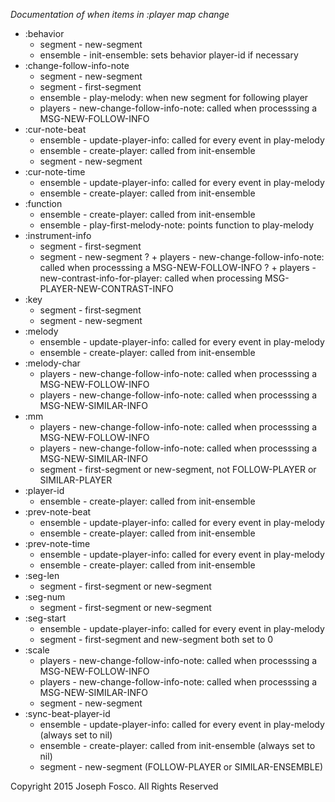 *Documentation of when items in :player map change*

* :behavior
    + segment - new-segment
    + ensemble - init-ensemble: sets behavior player-id if necessary
* :change-follow-info-note
    + segment - new-segment
    + segment - first-segment
    + ensemble - play-melody: when new segment for following player
    + players - new-change-follow-info-note: called when processsing a MSG-NEW-FOLLOW-INFO
* :cur-note-beat
    + ensemble - update-player-info: called for every event in play-melody
    + ensemble - create-player: called from init-ensemble
    + segment - new-segment
* :cur-note-time
    + ensemble - update-player-info: called for every event in play-melody
    + ensemble - create-player: called from init-ensemble
* :function
    + ensemble - create-player: called from init-ensemble
    + ensemble - play-first-melody-note: points function to play-melody
* :instrument-info
    + segment - first-segment
    + segment - new-segment
?    + players - new-change-follow-info-note: called when processsing a MSG-NEW-FOLLOW-INFO
?    + players - new-contrast-info-for-player: called when processing MSG-PLAYER-NEW-CONTRAST-INFO
* :key
    + segment - first-segment
    + segment - new-segment
* :melody
    + ensemble - update-player-info: called for every event in play-melody
    + ensemble - create-player: called from init-ensemble
* :melody-char
    + players - new-change-follow-info-note: called when processsing a MSG-NEW-FOLLOW-INFO
    + players - new-change-follow-info-note: called when processsing a MSG-NEW-SIMILAR-INFO
* :mm
    + players - new-change-follow-info-note: called when processsing a MSG-NEW-FOLLOW-INFO
    + players - new-change-follow-info-note: called when processsing a MSG-NEW-SIMILAR-INFO
    + segment - first-segment or new-segment, not FOLLOW-PLAYER or SIMILAR-PLAYER
* :player-id
    + ensemble - create-player: called from init-ensemble
* :prev-note-beat
    + ensemble - update-player-info: called for every event in play-melody
    + ensemble - create-player: called from init-ensemble
* :prev-note-time
    + ensemble - update-player-info: called for every event in play-melody
    + ensemble - create-player: called from init-ensemble
* :seg-len
    + segment - first-segment or new-segment
* :seg-num
    + segment - first-segment or new-segment
* :seg-start
    + ensemble - update-player-info: called for every event in play-melody
    + segment - first-segment and new-segment both set to 0
* :scale
    + players - new-change-follow-info-note: called when processsing a MSG-NEW-FOLLOW-INFO
    + players - new-change-follow-info-note: called when processsing a MSG-NEW-SIMILAR-INFO
    + segment - new-segment
* :sync-beat-player-id
    + ensemble - update-player-info: called for every event in play-melody (always set to nil)
    + ensemble - create-player: called from init-ensemble (always set to nil)
    + segment - new-segment (FOLLOW-PLAYER or SIMILAR-ENSEMBLE)

Copyright 2015  Joseph Fosco. All Rights Reserved
